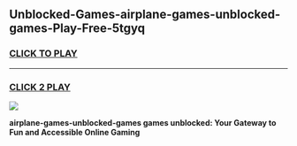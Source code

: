 
## Unblocked-Games-airplane-games-unblocked-games-Play-Free-5tgyq
<h3>
<a href="https://premium76.site?title=airplane-games-unblocked-games&ref=20M">CLICK TO PLAY</a></h3>
<hr>

<h3>
<a href="https://premium76.site?title=airplane-games-unblocked-games&ref=20M">CLICK 2 PLAY</a>
  
</h3>

<a href="https://premium76.site?title=airplane-games-unblocked-games&ref=19M"><img src="https://clearcache.store/games.png"></a>


**airplane-games-unblocked-games games unblocked: Your Gateway to Fun and Accessible Online Gaming**
